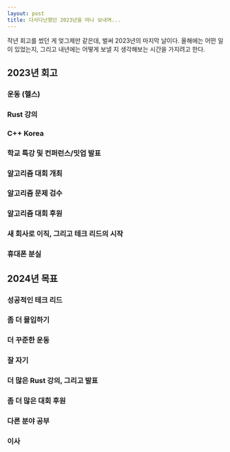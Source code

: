 ```yaml
---
layout: post
title: 다사다난했던 2023년을 떠나 보내며...
---
```


작년 회고를 썼던 게 엊그제만 같은데, 벌써 2023년의 마지막 날이다. 올해에는 어떤 일이 있었는지, 그리고 내년에는 어떻게 보낼 지 생각해보는 시간을 가지려고 한다.

## 2023년 회고

### 운동 (헬스)

### Rust 강의

### C++ Korea

### 학교 특강 및 컨퍼런스/밋업 발표

### 알고리즘 대회 개최

### 알고리즘 문제 검수

### 알고리즘 대회 후원

### 새 회사로 이직, 그리고 테크 리드의 시작

### 휴대폰 분실

## 2024년 목표

### 성공적인 테크 리드

### 좀 더 몰입하기

### 더 꾸준한 운동

### 잘 자기

### 더 많은 Rust 강의, 그리고 발표

### 좀 더 많은 대회 후원

### 다른 분야 공부

### 이사
